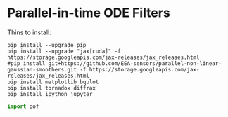 # Parallel-in-time ODE Filters


Thins to install:
```
pip install --upgrade pip
pip install --upgrade "jax[cuda]" -f https://storage.googleapis.com/jax-releases/jax_releases.html
#pip install git+https://github.com/EEA-sensors/parallel-non-linear-gaussian-smoothers.git -f https://storage.googleapis.com/jax-releases/jax_releases.html
pip install matplotlib bqplot
pip install tornadox diffrax
pip install ipython jupyter
```

```python
import pof


```
